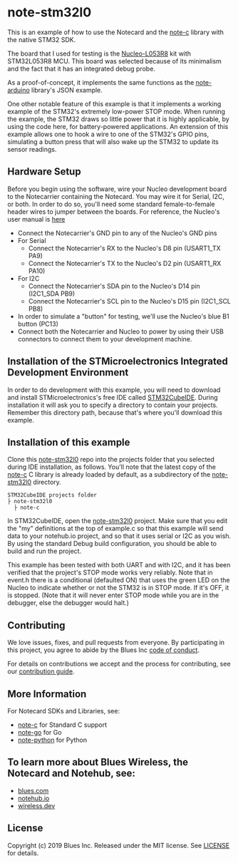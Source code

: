 # note-stm32l0

This is an example of how to use the Notecard and the [note-c][note-c] library
with the native STM32 SDK.

The board that I used for testing is the [Nucleo-L053R8][board] kit with STM32L053R8 MCU.  This board
was selected because of its minimalism and the fact that it has an integrated debug probe.

As a proof-of-concept, it implements the same functions as the [note-arduino][note-arduino] library's JSON
example.

One other notable feature of this example is that it implements a working example of the
STM32's extremely low-power STOP mode.  When running the example, the STM32 draws so little power that
it is highly applicable, by using the code here, for battery-powered applications. An extension of
this example allows one to hook a wire to one of the STM32's GPIO pins, simulating a button press
that will also wake up the STM32 to update its sensor readings.

## Hardware Setup
Before you begin using the software, wire your Nucleo development board to the Notecarrier containing
the Notecard.  You may wire it for Serial, I2C, or both.  In order to do so, you'll need some standard female-to-female
header wires to jumper between the boards.  For reference, the Nucleo's user manual is [here][reference-manual]
- Connect the Notecarrier's GND pin to any of the Nucleo's GND pins
- For Serial
  - Connect the Notecarrier's RX to the Nucleo's D8 pin (USART1_TX PA9)
  - Connect the Notecarrier's TX to the Nucleo's D2 pin (USART1_RX PA10)
- For I2C
  - Connect the Notecarrier's SDA pin to the Nucleo's D14 pin (I2C1_SDA PB9)
  - Connect the Notecarrier's SCL pin to the Nucleo's D15 pin (I2C1_SCL PB8)
- In order to simulate a "button" for testing, we'll use the Nucleo's blue B1 button (PC13)
- Connect both the Notecarrier and Nucleo to power by using their USB connectors to connect them to your development machine.

## Installation of the STMicroelectronics Integrated Development Environment

In order to do development with this example, you will need to download and install STMicroelectronics's free IDE
called [STM32CubeIDE][ide].  During installation it will ask you to specify a directory to contain your projects.
Remember this directory path, because that's where you'll download this example.

## Installation of this example

Clone this [note-stm32l0][note-stm32l0] repo into the projects folder that you selected during IDE
installation, as follows.  You'll note that the latest copy of the [note-c][note-c] C library is already
loaded by default, as a subdirectory of the [note-stm32l0][note-stm32l0] directory.

```
STM32CubeIDE projects folder
├ note-stm32l0
  ├ note-c  
```

In STM32CubeIDE, open the [note-stm32l0][note-stm32l0] project.  Make sure that you edit the "my" definitions
at the top of example.c so that this example will send data to your notehub.io project, and so that it uses
serial or I2C as you wish.  By using the standard Debug build configuration, you should be able to build and run the project.

This example has been tested with both UART and with I2C, and it has been verified that the project's STOP mode
works very reliably.  Note that in event.h there is a conditional (defaulted ON) that uses the green LED on the Nucleo
to indicate whether or not the STM32 is in STOP mode.  If it's OFF, it is stopped.  (Note that it will never enter
STOP mode while you are in the debugger, else the debugger would halt.)

## Contributing

We love issues, fixes, and pull requests from everyone. By participating in this
project, you agree to abide by the Blues Inc [code of conduct].

For details on contributions we accept and the process for contributing, see our
[contribution guide](CONTRIBUTING.md).

## More Information

For Notecard SDKs and Libraries, see:

* [note-c][note-c] for Standard C support
* [note-go][note-go] for Go
* [note-python][note-python] for Python

## To learn more about Blues Wireless, the Notecard and Notehub, see:

* [blues.com](https://blues.io)
* [notehub.io][Notehub]
* [wireless.dev](https://wireless.dev)

## License

Copyright (c) 2019 Blues Inc. Released under the MIT license. See
[LICENSE](LICENSE) for details.


[blues]: https://blues.com
[notehub]: https://notehub.io
[note-c]: https://github.com/blues/note-c
[note-go]: https://github.com/blues/note-go
[note-python]: https://github.com/blues/note-python
[archive]: https://github.com/blues/note-arduino/archive/master.zip
[code of conduct]: https://blues.github.io/opensource/code-of-conduct
[Notehub]: https://notehub.io

[note-stm32l0]: https://github.com/blues/note-stm32l0
[note-c]: https://github.com/blues/note-c
[note-arduino]: https://github.com/blues/note-arduino
[board]: https://www.st.com/en/evaluation-tools/nucleo-l053r8.html
[reference-manual]: https://www.st.com/resource/en/user_manual/dm00105823.pdf
[ide]: https://www.st.com/en/development-tools/stm32cubeide.html
